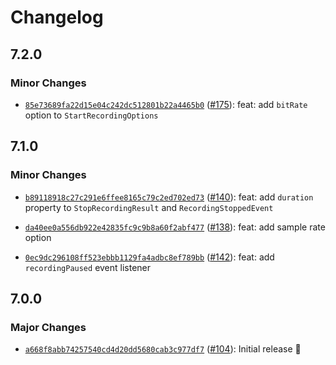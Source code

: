 # Changelog

## 7.2.0

### Minor Changes

- [`85e73689fa22d15e04c242dc512801b22a4465b0`](https://github.com/capawesome-team/capacitor-plugins-sponsorware/commit/85e73689fa22d15e04c242dc512801b22a4465b0) ([#175](https://github.com/capawesome-team/capacitor-plugins-sponsorware/pull/175)): feat: add `bitRate` option to `StartRecordingOptions`

## 7.1.0

### Minor Changes

- [`b89118918c27c291e6ffee8165c79c2ed702ed73`](https://github.com/capawesome-team/capacitor-plugins-sponsorware/commit/b89118918c27c291e6ffee8165c79c2ed702ed73) ([#140](https://github.com/capawesome-team/capacitor-plugins-sponsorware/pull/140)): feat: add `duration` property to `StopRecordingResult` and `RecordingStoppedEvent`

- [`da40ee0a556db922e42835fc9c9b8a60f2abf477`](https://github.com/capawesome-team/capacitor-plugins-sponsorware/commit/da40ee0a556db922e42835fc9c9b8a60f2abf477) ([#138](https://github.com/capawesome-team/capacitor-plugins-sponsorware/pull/138)): feat: add sample rate option

- [`0ec9dc296108ff523ebbb1129fa4adbc8ef789bb`](https://github.com/capawesome-team/capacitor-plugins-sponsorware/commit/0ec9dc296108ff523ebbb1129fa4adbc8ef789bb) ([#142](https://github.com/capawesome-team/capacitor-plugins-sponsorware/pull/142)): feat: add `recordingPaused` event listener

## 7.0.0

### Major Changes

- [`a668f8abb74257540cd4d20dd5680cab3c977df7`](https://github.com/capawesome-team/capacitor-plugins-sponsorware/commit/a668f8abb74257540cd4d20dd5680cab3c977df7) ([#104](https://github.com/capawesome-team/capacitor-plugins-sponsorware/pull/104)): Initial release 🎉
